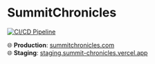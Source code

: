 # SummitChronicles

[![CI/CD Pipeline](https://github.com/summitchronicles/summitchronicles-site/actions/workflows/ci.yml/badge.svg)](https://github.com/summitchronicles/summitchronicles-site/actions/workflows/ci.yml)

🌐 **Production**: [summitchronicles.com](https://summitchronicles.com)  
🌐 **Staging**: [staging.summit-chronicles.vercel.app](https://staging.summit-chronicles.vercel.app)